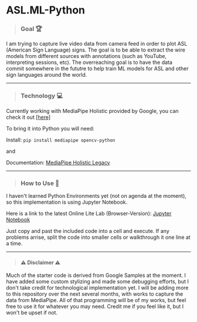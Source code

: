 # ASL.ML-Python

>### Goal 🏆

I am trying to capture live video data from camera feed in order to plot ASL (American Sign Language) signs. The goal is to be able to extract the wire models from different sources with annotations (such as YouTube, interpreting sessions, etc). The overreaching goal is to have the data commit somewhere in the fututre to help train ML models for ASL and other sign languages around the world.
<hr>

>### Technology 💻

Currently working with MediaPipe Holistic provided by Google, you can check it out [[here]](https://mediapipe-studio.webapps.google.com/home)

To bring it into Python you will need:

Install: ```pip install mediapipe opencv-python```

  and

Documentation: [MediaPipe Holistic Legacy](https://github.com/google/mediapipe/blob/master/docs/solutions/holistic.md)
<hr>

>### How to Use 🧰

I haven't learned Python Environments yet (not on agenda at the moment), so this implementation is using Jupyter Notebook.

Here is a link to the latest Online Lite Lab (Browser-Version): [Jupyter Notebook](https://jupyter.org/try-jupyter/lab/?path=notebooks%2FIntro.ipynb)

Just copy and past the included code into a cell and execute. If any problems arrise, split the code into smaller cells or walkthrough it one line at a time. 
<hr>

>#### ⚠️ Disclaimer ⚠️

Much of the starter code is derived from Google Samples at the moment. I have added some custom stylizing and made some debugging efforts, but I don't take credit for technological implementation yet. I will be adding more to this repository over the next several months, with works to capture the data from MediaPipe. All of that programming will be of my works, but feel free to use it for whatever you may need. Credit me if you feel like it, but I won't be upset if not. 


